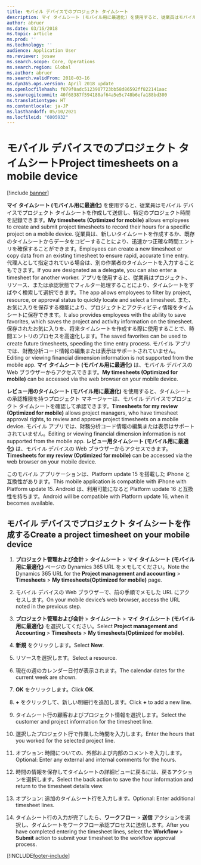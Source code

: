 ```yaml
---
title: モバイル デバイスでのプロジェクト タイムシート
description: マイ タイムシート (モバイル用に最適化) を使用すると、従業員はモバイル デバイスでプロジェクト タイムシートを作成して送信し、特定のプロジェクト時間を記録できます。
author: abruer
ms.date: 03/16/2018
ms.topic: article
ms.prod: ''
ms.technology: ''
audience: Application User
ms.reviewer: josaw
ms.search.scope: Core, Operations
ms.search.region: Global
ms.author: abruer
ms.search.validFrom: 2018-03-16
ms.dyn365.ops.version: April 2018 update
ms.openlocfilehash: f079f0adc5123907723bb58d86592ff822141aac
ms.sourcegitcommit: 40f68387f594180af64a5e5c748b6efa188bd300
ms.translationtype: HT
ms.contentlocale: ja-JP
ms.lasthandoff: 05/10/2021
ms.locfileid: "6005932"
---
```

# <a name="project-timesheets-on-a-mobile-device"></a><span data-ttu-id="1fc0e-103">モバイル デバイスでのプロジェクト タイムシート</span><span class="sxs-lookup"><span data-stu-id="1fc0e-103">Project timesheets on a mobile device</span></span>

[!include [banner](../includes/banner.md)]

<span data-ttu-id="1fc0e-104">**マイ タイムシート (モバイル用に最適化)** を使用すると、従業員はモバイル デバイスでプロジェクト タイムシートを作成して送信し、特定のプロジェクト時間を記録できます。</span><span class="sxs-lookup"><span data-stu-id="1fc0e-104">**My timesheets (Optimized for mobile)** allows employees to create and submit project timesheets to record their hours for a specific project on a mobile device.</span></span> <span data-ttu-id="1fc0e-105">従業員は、新しいタイムシートを作成するか、既存のタイムシートからデータをコピーすることにより、迅速かつ正確な時間エントリを確保することができます。</span><span class="sxs-lookup"><span data-stu-id="1fc0e-105">Employees can create a new timesheet or copy data from an existing timesheet to ensure rapid, accurate time entry.</span></span> <span data-ttu-id="1fc0e-106">代理人として指定されている場合は、別の作業者のタイムシートを入力することもできます。</span><span class="sxs-lookup"><span data-stu-id="1fc0e-106">If you are designated as a delegate, you can also enter a timesheet for another worker.</span></span> <span data-ttu-id="1fc0e-107">アプリを使用すると、従業員はプロジェクト、リソース、または承認状態でフィルター処理することにより、タイムシートをすばやく検索して選択できます。</span><span class="sxs-lookup"><span data-stu-id="1fc0e-107">The app allows employees to filter by project, resource, or approval status to quickly locate and select a timesheet.</span></span> <span data-ttu-id="1fc0e-108">また、お気に入りを保存する機能により、プロジェクトとアクティビティ情報をタイムシートに保存できます。</span><span class="sxs-lookup"><span data-stu-id="1fc0e-108">It also provides employees with the ability to save favorites, which saves the project and activity information on the timesheet.</span></span> <span data-ttu-id="1fc0e-109">保存されたお気に入りを、将来タイムシートを作成する際に使用することで、時間エントリのプロセスを高速化します。</span><span class="sxs-lookup"><span data-stu-id="1fc0e-109">The saved favorites can be used to create future timesheets, speeding the time entry process.</span></span> <span data-ttu-id="1fc0e-110">モバイル アプリでは、財務分析コード情報の編集または表示はサポートされていません。</span><span class="sxs-lookup"><span data-stu-id="1fc0e-110">Editing or viewing financial dimension information is not supported from the mobile app.</span></span> <span data-ttu-id="1fc0e-111">**マイ タイムシート (モバイル用に最適化)** は、モバイル デバイスの Web ブラウザーからアクセスできます。</span><span class="sxs-lookup"><span data-stu-id="1fc0e-111">**My timesheets (Optimized for mobile)** can be accessed via the web browser on your mobile device.</span></span>

<span data-ttu-id="1fc0e-112">**レビュー用のタイムシート (モバイル用に最適化)** を使用すると、タイムシートの承認権限を持つプロジェクト マネージャーは、モバイル デバイスでプロジェクト タイムシートを確認して承認できます。</span><span class="sxs-lookup"><span data-stu-id="1fc0e-112">**Timesheets for my review (Optimized for mobile)** allows project managers, who have timesheet approval rights, to review and approve project timesheets on a mobile device.</span></span> <span data-ttu-id="1fc0e-113">モバイル アプリでは、財務分析コード情報の編集または表示はサポートされていません。</span><span class="sxs-lookup"><span data-stu-id="1fc0e-113">Editing or viewing financial dimension information is not supported from the mobile app.</span></span> <span data-ttu-id="1fc0e-114">**レビュー用タイムシート (モバイル用に最適化)** は、モバイル デバイスの Web ブラウザーからアクセスできます。</span><span class="sxs-lookup"><span data-stu-id="1fc0e-114">**Timesheets for my review (Optimized for mobile)** can be accessed via the web browser on your mobile device.</span></span>

<span data-ttu-id="1fc0e-115">このモバイル アプリケーションは、Platform update 15 を搭載した iPhone と互換性があります。</span><span class="sxs-lookup"><span data-stu-id="1fc0e-115">This mobile application is compatible with iPhone with Platform update 15.</span></span>
<span data-ttu-id="1fc0e-116">Android は、利用可能になると Platform update 16 と互換性を持ちます。</span><span class="sxs-lookup"><span data-stu-id="1fc0e-116">Android will be compatible with Platform update 16, when it becomes available.</span></span>

## <a name="create-a-project-timesheet-on-your-mobile-device"></a><span data-ttu-id="1fc0e-117">モバイル デバイスでプロジェクト タイムシートを作成する</span><span class="sxs-lookup"><span data-stu-id="1fc0e-117">Create a project timesheet on your mobile device</span></span>

1.  <span data-ttu-id="1fc0e-118">**プロジェクト管理および会計** \> **タイムシート** \> **マイ タイムシート (モバイル用に最適化)** ページの Dynamics 365 URL をメモしてください。</span><span class="sxs-lookup"><span data-stu-id="1fc0e-118">Note the Dynamics 365 URL for the **Project management and accounting** \> **Timesheets** \> **My timesheets(Optimized for mobile)** page.</span></span>

2.  <span data-ttu-id="1fc0e-119">モバイル デバイスの Web ブラウザーで、前の手順でメモした URL にアクセスします。</span><span class="sxs-lookup"><span data-stu-id="1fc0e-119">On your mobile device’s web browser, access the URL noted in the previous step.</span></span>
 
3.  <span data-ttu-id="1fc0e-120">**プロジェクト管理および会計** \> **タイムシート** \> **マイ タイムシート (モバイル用に最適化)** を選択してください。</span><span class="sxs-lookup"><span data-stu-id="1fc0e-120">Select **Project management and Accounting** \> **Timesheets** \> **My timesheets(Optimized for mobile)**.</span></span>

4.  <span data-ttu-id="1fc0e-121">**新規** をクリックします。</span><span class="sxs-lookup"><span data-stu-id="1fc0e-121">Select **New**.</span></span>

5.  <span data-ttu-id="1fc0e-122">リソースを選択します。</span><span class="sxs-lookup"><span data-stu-id="1fc0e-122">Select a resource.</span></span>

6.  <span data-ttu-id="1fc0e-123">現在の週のカレンダー日付が表示されます。</span><span class="sxs-lookup"><span data-stu-id="1fc0e-123">The calendar dates for the current week are shown.</span></span>

7.  <span data-ttu-id="1fc0e-124">**OK** をクリックします。</span><span class="sxs-lookup"><span data-stu-id="1fc0e-124">Click **OK**.</span></span>

8.  <span data-ttu-id="1fc0e-125">**+** をクリックして、新しい明細行を追加します。</span><span class="sxs-lookup"><span data-stu-id="1fc0e-125">Click **+** to add a new line.</span></span>

9.  <span data-ttu-id="1fc0e-126">タイムシート行の顧客およびプロジェクト情報を選択します。</span><span class="sxs-lookup"><span data-stu-id="1fc0e-126">Select the customer and project information for the timesheet line.</span></span>

10. <span data-ttu-id="1fc0e-127">選択したプロジェクト行で作業した時間を入力します。</span><span class="sxs-lookup"><span data-stu-id="1fc0e-127">Enter the hours that you worked for the selected project line.</span></span>

11. <span data-ttu-id="1fc0e-128">オプション: 時間についての、外部および内部のコメントを入力します。</span><span class="sxs-lookup"><span data-stu-id="1fc0e-128">Optional: Enter any external and internal comments for the hours.</span></span>

12. <span data-ttu-id="1fc0e-129">時間の情報を保存してタイムシートの詳細ビューに戻るには、戻るアクションを選択します。</span><span class="sxs-lookup"><span data-stu-id="1fc0e-129">Select the back action to save the hour information and return to the timesheet details view.</span></span>

13. <span data-ttu-id="1fc0e-130">オプション: 追加のタイムシート行を入力します。</span><span class="sxs-lookup"><span data-stu-id="1fc0e-130">Optional: Enter additional timesheet lines.</span></span>

14. <span data-ttu-id="1fc0e-131">タイムシート行の入力が完了したら、**ワークフロー** \> **送信** アクションを選択し、タイムシートをワークフロー承認プロセスに送信します。</span><span class="sxs-lookup"><span data-stu-id="1fc0e-131">After you have completed entering the timesheet lines, select the **Workflow** \> **Submit** action to submit your timesheet to the workflow approval process.</span></span>


[!INCLUDE[footer-include](../includes/footer-banner.md)]